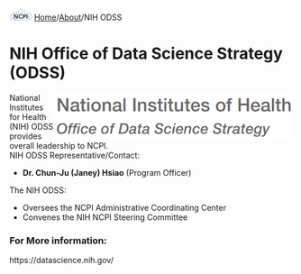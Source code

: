 <img src="https://github.com/NCPITest/.github/blob/main/profile/ncpi-logo-close-crop.png" width="40" alt="NCPI Logo"/> [Home](https://github.com/NIH-NCPI)/[About](README.md)/NIH ODSS




<h1> NIH Office of Data Science Strategy (ODSS) </h1>



<img src="odss.png"
  align="right"
  alt="NIH Office of Data Science Strategy (ODSS) Logo"
  width=425
  />
  

National Institutes for Health (NIH) ODSS provides overall leadership to NCPI. <br>
NIH ODSS Representative/Contact: <br>
*   **Dr. Chun-Ju (Janey) Hsiao** (Program Officer)

The NIH ODSS:<br>
*   Oversees the NCPI Administrative Coordinating Center
*   Convenes the NIH NCPI Steering Committee

<h3> For More information: </h3>
https://datascience.nih.gov/



